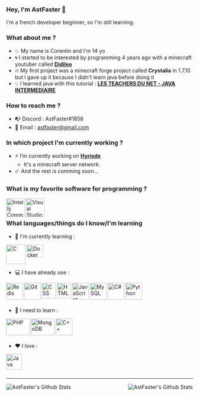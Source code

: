 ### Hey, I'm AstFaster 👋

I'm a french developer beginner, so I'm still learning.

### What about me ?

- :boom: My name is Corentin and I'm 14 yo
- :cyclone: I started to be interested by programming 4 years ago with a minecraft youtuber called [**Didileo**](https://www.youtube.com/channel/UCGRea3qWHKBt32MKB2wCHhw)
- :fire: My first project was a minecraft forge project called **Crystalia** in 1.7.10 but I gave up it because I didn't learn java before doing it
- :bulb: I learned java with this tutorial : [**LES TEACHERS DU NET - JAVA INTERMEDIAIRE**](https://www.youtube.com/watch?v=2vvuGUxPv30&list=PLlxQJeQRaKDTCU85T7MTT8_YVfzLMtCKH)

### How to reach me ?

- :mailbox_with_no_mail: Discord : AstFaster#1858
- :postbox: Email : astfaster@gmail.com

### In which project I'm currently working ?

- :zap: I’m currently working on [**Hyriode**](https://github.com/Hyriode)
  - It's a minecraft server network.
- :comet: And the rest is comming soon...

### What is my favorite software for programming ?

<img align="left" alt="Intellij Community " width="50px" src="https://resources.jetbrains.com/storage/products/intellij-idea/img/meta/intellij-idea_logo_300x300.png" />
<img align="left" alt="Visual Studio Code " width="50px" src="https://upload.wikimedia.org/wikipedia/commons/9/9a/Visual_Studio_Code_1.35_icon.svg" />
<br />
<br />

### What languages/things do I know/I'm learning

- :floppy_disk: I'm currently learning :
<img align="left" alt="C " width="52,6px" src="https://cms-informatic.com/wp-content/uploads/2020/01/logo-langage-C-300x300.png" />
<img align="left" alt="Docker " width="45,6px" height="34,2px" src="https://www.silicon.fr/wp-content/uploads/2019/10/docker-risque-684x513.jpg" />
<br />
<br />
<br />

- :computer: I have already use :
<img align="left" alt="Redis " width="45,6px" src="https://cdn.icon-icons.com/icons2/2415/PNG/512/redis_original_logo_icon_146368.png" />
<img align="left" alt="Git " width="45,6px" src="http://www.responsive-mind.fr/wp-content/uploads/2014/09/logo-git.png" />
<img align="left" alt="CSS " width="38,6px" height="42,2px" src="https://upload.wikimedia.org/wikipedia/commons/d/d5/CSS3_logo_and_wordmark.svg" />
<img align="left" alt="HTML " width="38,6px" height="42,2px" src="https://upload.wikimedia.org/wikipedia/commons/6/61/HTML5_logo_and_wordmark.svg" />
<img align="left" alt="JavaScript " width="45,6px" src="https://upload.wikimedia.org/wikipedia/commons/9/99/Unofficial_JavaScript_logo_2.svg" />
<img align="left" alt="MySQL " width="45,6px" src="http://pngimg.com/uploads/mysql/mysql_PNG23.png" />
<img align="left" alt="C# " width="45,6px" src="https://upload.wikimedia.org/wikipedia/commons/7/7a/C_Sharp_logo.svg" />
<img align="left" alt="Python " width="45,6px" src="https://upload.wikimedia.org/wikipedia/commons/thumb/c/c3/Python-logo-notext.svg/110px-Python-logo-notext.svg.png" />
<br />
<br />
<br />

- :hammer: I need to learn :
<img align="left" alt="PHP " width="64,6px" height="45,6px" src="https://upload.wikimedia.org/wikipedia/commons/2/27/PHP-logo.svg" />
<img align="left" alt="MongoDB " width="64,6px" height="45,6px" src="https://upload.wikimedia.org/wikipedia/fr/4/45/MongoDB-Logo.svg" />
<img align="left" alt="C++ " width="45,6px" src="https://upload.wikimedia.org/wikipedia/commons/1/18/ISO_C%2B%2B_Logo.svg" />
<br />
<br />
<br />

- :heart: I love :
<img align="left" alt="Java " width="42,6px" src="https://upload.wikimedia.org/wikipedia/fr/2/2e/Java_Logo.svg" />
<br />
<br />
<br />

---

<img align="left" alt="AstFaster's Github Stats" src="https://github-readme-stats.vercel.app/api/top-langs/?username=astfaster&show_icons=true&hide_border=true&theme=radical" />
<img align="right" alt="AstFaster's Github Stats" src="https://github-readme-stats.vercel.app/api?username=astfaster&show_icons=true&hide_border=true&theme=radical" />
